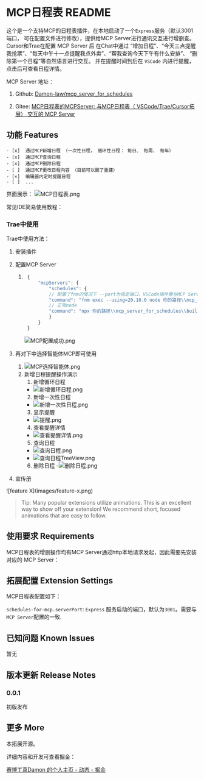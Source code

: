 <!--
 * @Author: Damon Liu
 * @Date: 2025-05-06 11:10:50
 * @LastEditors: Damon Liu
 * @LastEditTime: 2025-06-06 17:02:37
 * @Description: 
-->
# MCP日程表 README

这个是一个支持MCP的日程表插件，在本地启动了一个`Express`服务（默认3001端口， 可在配置文件进行修改），提供给MCP Server进行通讯交互进行增删查。
Cursor和Trae在配置 MCP Server 后 在Chat中通过 “增加日程”、“今天三点提醒我抢票”、“每天中午十一点提醒我点外卖”、“帮我查询今天下午有什么安排”、 “删除第一个日程”等自然语言进行交互。 并在提醒时间到后在 `VSCode` 内进行提醒，点击后可查看日程详情。

MCP Server 地址：

1. Github: [Damon-law/mcp_server_for_schedules](https://github.com/Damon-law/mcp_server_for_schedules)
    
2. Gitee: [MCP日程表的MCPServer: 与MCP日程表（ VSCode/Trae/Cursor拓展） 交互的 MCP Server](https://gitee.com/damon592/mcp_server_for_schedules)
   
## 功能 Features
    
    - [x]  通过MCP新增日程 （一次性日程， 循环性日程： 每日、 每周、 每年）
    - [x]  通过MCP查询日程 
    - [x]  通过MCP删除日程
    - [ ]  通过MCP更改日程内容 （目前可以删了重建）
    - [×]  编辑器内定时提醒日程
    - [ ]  ...  

界面展示：
![MCP日程表.png](images/normal_ui.png)

常见IDE简易使用教程：


### Trae中使用

Trae中使用方法：
1. 安装插件
2. 配置MCP Server
   1.  ```js
        {
            "mcpServers": {
                "schedules": {
                // 配置了fnm的情况下 --port为指定端口，VSCode插件需与MCP Server 请求端口一致， 默认3001
                "command": "fnm exec --using=20.10.0 node 你的路径\\mcp_server_for_schedules\\build\\index.js --port 3001"
                // 正常node
                "command": "npx 你的路径\\mcp_server_for_schedules\\build\\index.js --port 3001"
                }
            }
        }
        ```

        ![MCP配置成功.png](images/trae_mcp_setting.png)

3. 再对下中选择智能体MCP即可使用
   1. ![MCP选择智能体.png](images/trae_select_mcp.png) 
   2. 新增日程提醒操作演示
      1.  新增循环日程
        -  ![新增循环日程.png](images/trae_add_everyday_mission.png)
      2.  新增一次性日程
        - ![新增一次性日程.png](images/trae_add_mission_normal.png)
      3.  显示提醒
        - ![提醒.png](images/trae_notice.png) 
      4.  查看提醒详情
        - ![查看提醒详情.png](images/trae_notice_detail.png)
      5.  查询日程
        - ![查询日程.png](images/trae_check_schedules.png)
        - ![查询日程TreeView.png](images/trae_check_schedules_tree_view.png)
      6.  删除日程
        -![删除日程.png](images/trae_delete_schedules.png)
4. 宣传册


\!\[feature X\]\(images/feature-x.png\)

> Tip: Many popular extensions utilize animations. This is an excellent way to show off your extension! We recommend short, focused animations that are easy to follow.

## 使用要求 Requirements

MCP日程表的增删操作均有MCP Server通过http本地请求发起，因此需要先安装对应的 MCP Server：



## 拓展配置 Extension Settings

MCP日程表配置如下：

`schedules-for-mcp.serverPort`: `Express` 服务启动的端口，默认为`3001`。需要与`MCP Server`配置的一致.

## 已知问题 Known Issues

暂无

## 版本更新 Release Notes


### 0.0.1

初版发布

## 更多 More

本拓展开源。

详细内容和开发可查看掘金：

[赛博丁真Damon 的个人主页 - 动态 - 掘金](https://juejin.cn/user/4332493267283560)